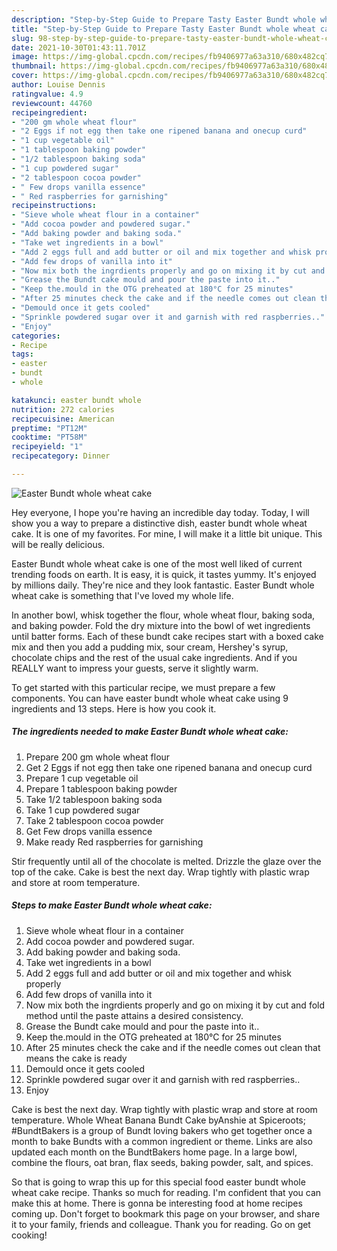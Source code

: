 ```yaml
---
description: "Step-by-Step Guide to Prepare Tasty Easter Bundt whole wheat cake"
title: "Step-by-Step Guide to Prepare Tasty Easter Bundt whole wheat cake"
slug: 98-step-by-step-guide-to-prepare-tasty-easter-bundt-whole-wheat-cake
date: 2021-10-30T01:43:11.701Z
image: https://img-global.cpcdn.com/recipes/fb9406977a63a310/680x482cq70/easter-bundt-whole-wheat-cake-recipe-main-photo.jpg
thumbnail: https://img-global.cpcdn.com/recipes/fb9406977a63a310/680x482cq70/easter-bundt-whole-wheat-cake-recipe-main-photo.jpg
cover: https://img-global.cpcdn.com/recipes/fb9406977a63a310/680x482cq70/easter-bundt-whole-wheat-cake-recipe-main-photo.jpg
author: Louise Dennis
ratingvalue: 4.9
reviewcount: 44760
recipeingredient:
- "200 gm whole wheat flour"
- "2 Eggs if not egg then take one ripened banana and onecup curd"
- "1 cup vegetable oil"
- "1 tablespoon baking powder"
- "1/2 tablespoon baking soda"
- "1 cup powdered sugar"
- "2 tablespoon cocoa powder"
- " Few drops vanilla essence"
- " Red raspberries for garnishing"
recipeinstructions:
- "Sieve whole wheat flour in a container"
- "Add cocoa powder and powdered sugar."
- "Add baking powder and baking soda."
- "Take wet ingredients in a bowl"
- "Add 2 eggs full and add butter or oil and mix together and whisk properly"
- "Add few drops of vanilla into it"
- "Now mix both the ingrdients properly and go on mixing it by cut and fold method until the paste attains a desired consistency."
- "Grease the Bundt cake mould and pour the paste into it.."
- "Keep the.mould in the OTG preheated at 180°C for 25 minutes"
- "After 25 minutes check the cake and if the needle comes out clean that means the cake is ready"
- "Demould once it gets cooled"
- "Sprinkle powdered sugar over it and garnish with red raspberries.."
- "Enjoy"
categories:
- Recipe
tags:
- easter
- bundt
- whole

katakunci: easter bundt whole 
nutrition: 272 calories
recipecuisine: American
preptime: "PT12M"
cooktime: "PT58M"
recipeyield: "1"
recipecategory: Dinner

---
```



![Easter Bundt whole wheat cake](https://img-global.cpcdn.com/recipes/fb9406977a63a310/680x482cq70/easter-bundt-whole-wheat-cake-recipe-main-photo.jpg)

Hey everyone, I hope you're having an incredible day today. Today, I will show you a way to prepare a distinctive dish, easter bundt whole wheat cake. It is one of my favorites. For mine, I will make it a little bit unique. This will be really delicious.

Easter Bundt whole wheat cake is one of the most well liked of current trending foods on earth. It is easy, it is quick, it tastes yummy. It's enjoyed by millions daily. They're nice and they look fantastic. Easter Bundt whole wheat cake is something that I've loved my whole life.

In another bowl, whisk together the flour, whole wheat flour, baking soda, and baking powder. Fold the dry mixture into the bowl of wet ingredients until batter forms. Each of these bundt cake recipes start with a boxed cake mix and then you add a pudding mix, sour cream, Hershey&#39;s syrup, chocolate chips and the rest of the usual cake ingredients. And if you REALLY want to impress your guests, serve it slightly warm.


To get started with this particular recipe, we must prepare a few components. You can have easter bundt whole wheat cake using 9 ingredients and 13 steps. Here is how you cook it.

<!--inarticleads1-->

##### The ingredients needed to make Easter Bundt whole wheat cake:

1. Prepare 200 gm whole wheat flour
1. Get 2 Eggs if not egg then take one ripened banana and onecup curd
1. Prepare 1 cup vegetable oil
1. Prepare 1 tablespoon baking powder
1. Take 1/2 tablespoon baking soda
1. Take 1 cup powdered sugar
1. Take 2 tablespoon cocoa powder
1. Get  Few drops vanilla essence
1. Make ready  Red raspberries for garnishing


Stir frequently until all of the chocolate is melted. Drizzle the glaze over the top of the cake. Cake is best the next day. Wrap tightly with plastic wrap and store at room temperature. 

<!--inarticleads2-->

##### Steps to make Easter Bundt whole wheat cake:

1. Sieve whole wheat flour in a container
1. Add cocoa powder and powdered sugar.
1. Add baking powder and baking soda.
1. Take wet ingredients in a bowl
1. Add 2 eggs full and add butter or oil and mix together and whisk properly
1. Add few drops of vanilla into it
1. Now mix both the ingrdients properly and go on mixing it by cut and fold method until the paste attains a desired consistency.
1. Grease the Bundt cake mould and pour the paste into it..
1. Keep the.mould in the OTG preheated at 180°C for 25 minutes
1. After 25 minutes check the cake and if the needle comes out clean that means the cake is ready
1. Demould once it gets cooled
1. Sprinkle powdered sugar over it and garnish with red raspberries..
1. Enjoy


Cake is best the next day. Wrap tightly with plastic wrap and store at room temperature. Whole Wheat Banana Bundt Cake byAnshie at Spiceroots; #BundtBakers is a group of Bundt loving bakers who get together once a month to bake Bundts with a common ingredient or theme. Links are also updated each month on the BundtBakers home page. In a large bowl, combine the flours, oat bran, flax seeds, baking powder, salt, and spices. 

So that is going to wrap this up for this special food easter bundt whole wheat cake recipe. Thanks so much for reading. I'm confident that you can make this at home. There is gonna be interesting food at home recipes coming up. Don't forget to bookmark this page on your browser, and share it to your family, friends and colleague. Thank you for reading. Go on get cooking!
